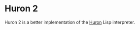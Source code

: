 Huron 2
======

Huron 2 is a better implementation of the [Huron][1] Lisp interpreter.

[1]: https://github.com/jvirtanen/huron
